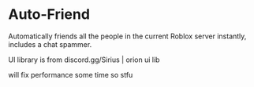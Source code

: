 # Auto-Friend
Automatically friends all the people in the current Roblox server instantly, includes a chat spammer.

UI library is from discord.gg/Sirius | orion ui lib 

will fix performance some time so stfu
